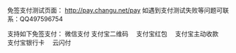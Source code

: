 
免签支付测试页面： http://pay.changu.net/pay 
如遇到支付测试失败等问题可联系：QQ497596754

支持如下免签支付：
 微信支付
 支付宝二维码　
 支付宝红包　
 支付宝主动收款　
 支付宝银行卡　
 云闪付　
